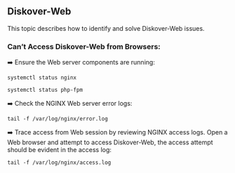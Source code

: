 ## Diskover-Web

This topic describes how to identify and solve Diskover-Web issues.

### Can’t Access Diskover-Web from Browsers:

➡️ Ensure the Web server components are running:
```
systemctl status nginx
```

```
systemctl status php-fpm
```

➡️ Check the NGINX Web server error logs:
```
tail -f /var/log/nginx/error.log
```

➡️ Trace access from Web session by reviewing NGINX access logs. Open a Web browser and attempt to access Diskover-Web, the access attempt should be evident in the access log:
```
tail -f /var/log/nginx/access.log
```
